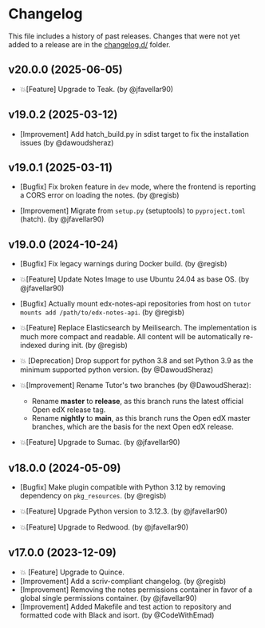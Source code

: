 # Changelog

This file includes a history of past releases. Changes that were not yet added to a release are in the [changelog.d/](./changelog.d) folder.

<!--
⚠️ DO NOT ADD YOUR CHANGES TO THIS FILE! (unless you want to modify existing changelog entries in this file)
Changelog entries are managed by scriv. After you have made some changes to this plugin, create a changelog entry with:

    scriv create

Edit and commit the newly-created file in changelog.d.

If you need to create a new release, create a separate commit just for that. It is important to respect these
instructions, because git commits are used to generate release notes:
  - Modify the version number in `__about__.py`.
  - Collect changelog entries with `scriv collect`
  - The title of the commit should be the same as the new version: "vX.Y.Z".
-->

<!-- scriv-insert-here -->

<a id='changelog-20.0.0'></a>
## v20.0.0 (2025-06-05)

- 💥[Feature] Upgrade to Teak. (by @jfavellar90)

<a id='changelog-19.0.2'></a>
## v19.0.2 (2025-03-12)

- [Improvement] Add hatch_build.py in sdist target to fix the installation issues (by @dawoudsheraz)

<a id='changelog-19.0.1'></a>
## v19.0.1 (2025-03-11)

- [Bugfix] Fix broken feature in `dev` mode, where the frontend is reporting a CORS error on loading the notes. (by @regisb)

- [Improvement] Migrate from `setup.py` (setuptools) to `pyproject.toml` (hatch). (by @jfavellar90)

<a id='changelog-19.0.0'></a>
## v19.0.0 (2024-10-24)

- [Bugfix] Fix legacy warnings during Docker build. (by @regisb)

- 💥[Feature] Update Notes Image to use Ubuntu 24.04 as base OS. (by @jfavellar90)

- [Bugfix] Actually mount edx-notes-api repositories from host on `tutor mounts add /path/to/edx-notes-api`. (by @regisb)
- 💥[Feature] Replace Elasticsearch by Meilisearch. The implementation is much more compact and readable. All content will be automatically re-indexed during init. (by @regisb)

- 💥 [Deprecation] Drop support for python 3.8 and set Python 3.9 as the minimum supported python version. (by @DawoudSheraz)

- 💥[Improvement] Rename Tutor's two branches (by @DawoudSheraz):
  * Rename **master** to **release**, as this branch runs the latest official Open edX release tag.
  * Rename **nightly** to **main**, as this branch runs the Open edX master branches, which are the basis for the next Open edX release.

- 💥[Feature] Upgrade to Sumac. (by @jfavellar90)

<a id='changelog-18.0.0'></a>
## v18.0.0 (2024-05-09)

- [Bugfix] Make plugin compatible with Python 3.12 by removing dependency on `pkg_resources`. (by @regisb)

- 💥[Feature] Upgrade Python version to 3.12.3. (by @jfavellar90)
- 💥[Feature] Upgrade to Redwood. (by @jfavellar90)

<a id='changelog-17.0.0'></a>
## v17.0.0 (2023-12-09)

- 💥 [Feature] Upgrade to Quince.
- [Improvement] Add a scriv-compliant changelog. (by @regisb)
- [Improvement] Removing the notes permissions container in favor of a global single permissions container. (by @jfavellar90)
- [Improvement] Added Makefile and test action to repository and formatted code with Black and isort. (by @CodeWithEmad)


